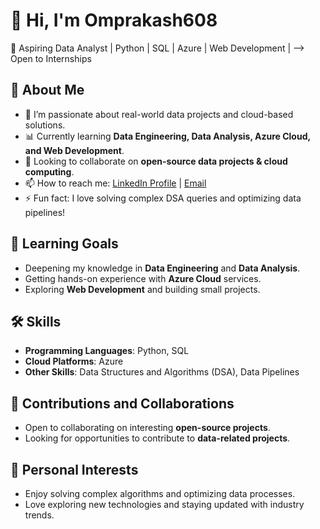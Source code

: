 # 👋 Hi, I'm Omprakash608  
🚀 Aspiring Data Analyst | Python | SQL | Azure | Web Development | 
--> Open to Internships  

## 📌 About Me  
- 🎯 I’m passionate about real-world data projects and cloud-based solutions.  
- 📊 Currently learning **Data Engineering, Data Analysis, Azure Cloud, and Web Development**.  
- 🤝 Looking to collaborate on **open-source data projects & cloud computing**.  
- 📫 How to reach me:  [LinkedIn Profile](https://www.linkedin.com/in/om-prakash-mishra-79b670281/) | [Email](mailto:omprakashsantoshmishra608@gmail.com) 
- ⚡ Fun fact: I love solving complex DSA queries and optimizing data pipelines!  

## 🌱 Learning Goals
- Deepening my knowledge in **Data Engineering** and **Data Analysis**.
- Getting hands-on experience with **Azure Cloud** services.
- Exploring **Web Development** and building small projects.

## 🛠️ Skills
- **Programming Languages**: Python, SQL
- **Cloud Platforms**: Azure
- **Other Skills**: Data Structures and Algorithms (DSA), Data Pipelines

## 🤝 Contributions and Collaborations
- Open to collaborating on interesting **open-source projects**.
- Looking for opportunities to contribute to **data-related projects**.

## 🎨 Personal Interests
- Enjoy solving complex algorithms and optimizing data processes.
- Love exploring new technologies and staying updated with industry trends.
